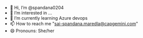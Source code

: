- 👋 Hi, I’m @spandana0204
- 👀 I’m interested in ...
- 🌱 I’m currently learning Azure devops
- 📫 How to reach me "sai-spandana.maredla@capgemini.com"
- 😄 Pronouns: She/her

<!---
spandana0204/spandana0204 is a ✨ special ✨ repository because its `README.md` (this file) appears on your GitHub profile.
You can click the Preview link to take a look at your changes.
--->
